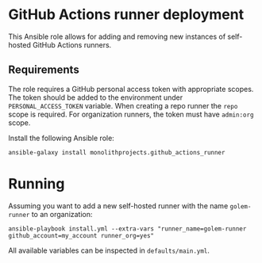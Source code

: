 # GitHub Actions runner deployment

This Ansible role allows for adding and removing new instances of self-hosted GitHub Actions runners.

## Requirements

The role requires a GitHub personal access token with appropriate scopes. The token should be added to the environment under `PERSONAL_ACCESS_TOKEN` variable. When creating a repo runner the `repo` scope is required. For organization runners, the token must have `admin:org` scope.

Install the following Ansible role:
```
ansible-galaxy install monolithprojects.github_actions_runner
```

# Running

Assuming you want to add a new self-hosted runner with the name `golem-runner` to an organization:
```
ansible-playbook install.yml --extra-vars "runner_name=golem-runner github_account=my_account runner_org=yes"
```

All available variables can be inspected in `defaults/main.yml`.
